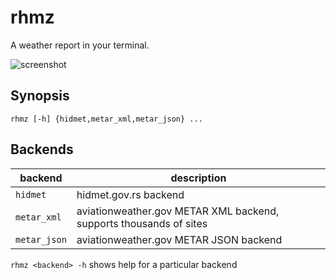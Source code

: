 # rhmz

A weather report in your terminal.

![screenshot](https://raw.githubusercontent.com/vrza/rhmz/master/screenshot.png)

## Synopsis

    rhmz [-h] {hidmet,metar_xml,metar_json} ...

## Backends

backend | description
---- | ----
`hidmet` | hidmet.gov.rs backend
`metar_xml` | aviationweather.gov METAR XML backend, supports thousands of sites
`metar_json` | aviationweather.gov METAR JSON backend

`rhmz <backend> -h` shows help for a particular backend
